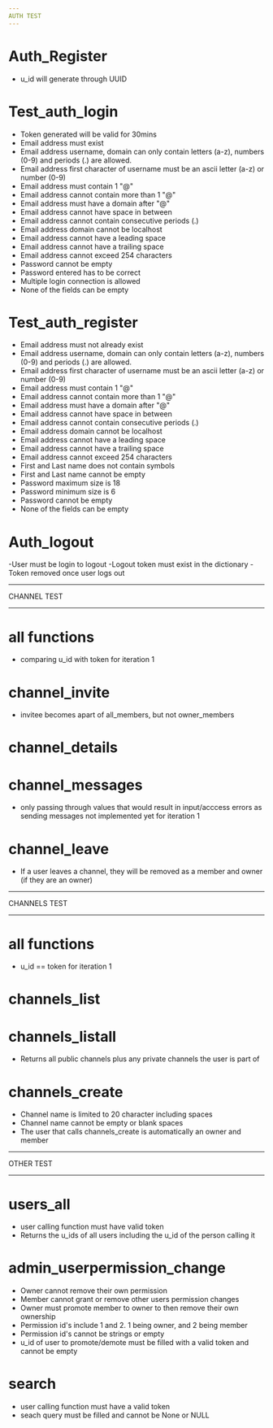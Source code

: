 ```yaml
---
AUTH TEST
---
```


# Auth_Register

- u_id will generate through UUID

# Test_auth_login

- Token generated will be valid for 30mins
- Email address must exist
- Email address username, domain can only contain letters (a-z), numbers (0-9) and periods (.) are allowed.
- Email address first character of username must be an ascii letter (a-z) or number (0-9)
- Email address must contain 1 "@"
- Email address cannot contain more than 1 "@"
- Email address must have a domain after "@"
- Email address cannot have space in between
- Email address cannot contain consecutive periods (.)
- Email address domain cannot be localhost
- Email address cannot have a leading space
- Email address cannot have a trailing space
- Email address cannot exceed 254 characters
- Password cannot be empty
- Password entered has to be correct
- Multiple login connection is allowed
- None of the fields can be empty

# Test_auth_register

- Email address must not already exist
- Email address username, domain can only contain letters (a-z), numbers (0-9) and periods (.) are allowed.
- Email address first character of username must be an ascii letter (a-z) or number (0-9)
- Email address must contain 1 "@"
- Email address cannot contain more than 1 "@"
- Email address must have a domain after "@"
- Email address cannot have space in between
- Email address cannot contain consecutive periods (.)
- Email address domain cannot be localhost
- Email address cannot have a leading space
- Email address cannot have a trailing space
- Email address cannot exceed 254 characters
- First and Last name does not contain symbols
- First and Last name cannot be empty
- Password maximum size is 18
- Password minimum size is 6
- Password cannot be empty
- None of the fields can be empty

# Auth_logout

-User must be login to logout
-Logout token must exist in the dictionary
-Token removed once user logs out

---

CHANNEL TEST

---

# all functions

- comparing u_id with token for iteration 1

# channel_invite

- invitee becomes apart of all_members, but not owner_members

# channel_details

# channel_messages

- only passing through values that would result in input/acccess errors as sending messages not implemented yet for iteration 1

# channel_leave

- If a user leaves a channel, they will be removed as a member and owner (if they are an owner)

---

CHANNELS TEST

---

# all functions

- u_id == token for iteration 1

# channels_list

# channels_listall

- Returns all public channels plus any private channels the user is part of

# channels_create

- Channel name is limited to 20 character including spaces
- Channel name cannot be empty or blank spaces
- The user that calls channels_create is automatically an owner and member

---

OTHER TEST

---

# users_all

- user calling function must have valid token
- Returns the u_ids of all users including the u_id of the person calling it

# admin_userpermission_change

- Owner cannot remove their own permission
- Member cannot grant or remove other users permission changes
- Owner must promote member to owner to then remove their own ownership
- Permission id's include 1 and 2. 1 being owner, and 2 being member
- Permission id's cannot be strings or empty
- u_id of user to promote/demote must be filled with a valid token and cannot be empty

# search

- user calling function must have a valid token
- seach query must be filled and cannot be None or NULL